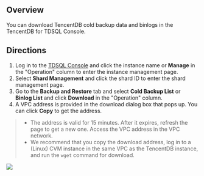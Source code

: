 ## Overview
You can download TencentDB cold backup data and binlogs in the TencentDB for TDSQL Console.

## Directions
1. Log in to the [TDSQL Console](https://console.cloud.tencent.com/dcdb) and click the instance name or **Manage** in the "Operation" column to enter the instance management page.
2. Select **Shard Management** and click the shard ID to enter the shard management page.
3. Go to the **Backup and Restore** tab and select **Cold Backup List** or **Binlog List** and click **Download** in the "Operation" column.
4. A VPC address is provided in the download dialog box that pops up. You can click **Copy** to get the address.
>
>- The address is valid for 15 minutes. After it expires, refresh the page to get a new one. Access the VPC address in the VPC network.
>- We recommend that you copy the download address, log in to a (Linux) CVM instance in the same VPC as the TencentDB instance, and run the `wget` command for download.
>
![](https://main.qcloudimg.com/raw/e747cf9d0f529471f4be193533600ca4.png)


